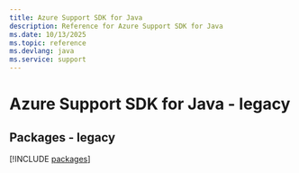 ```yaml
---
title: Azure Support SDK for Java
description: Reference for Azure Support SDK for Java
ms.date: 10/13/2025
ms.topic: reference
ms.devlang: java
ms.service: support
---
```

# Azure Support SDK for Java - legacy
## Packages - legacy
[!INCLUDE [packages](support-index.md)]